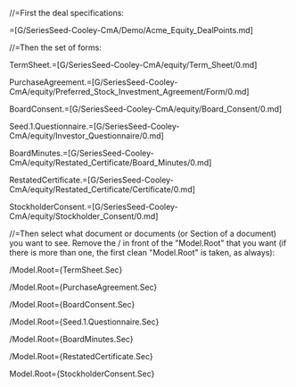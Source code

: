 //=First the deal specifications:
 
=[G/SeriesSeed-Cooley-CmA/Demo/Acme_Equity_DealPoints.md]

//=Then the set of forms:

TermSheet.=[G/SeriesSeed-Cooley-CmA/equity/Term_Sheet/0.md]

PurchaseAgreement.=[G/SeriesSeed-Cooley-CmA/equity/Preferred_Stock_Investment_Agreement/Form/0.md]

BoardConsent.=[G/SeriesSeed-Cooley-CmA/equity/Board_Consent/0.md]

Seed.1.Questionnaire.=[G/SeriesSeed-Cooley-CmA/equity/Investor_Questionnaire/0.md]

BoardMinutes.=[G/SeriesSeed-Cooley-CmA/equity/Restated_Certificate/Board_Minutes/0.md]

RestatedCertificate.=[G/SeriesSeed-Cooley-CmA/equity/Restated_Certificate/Certificate/0.md]

StockholderConsent.=[G/SeriesSeed-Cooley-CmA/equity/Stockholder_Consent/0.md]

//=Then select what document or documents (or Section of a document) you want to see.  Remove the / in front of the "Model.Root" that you want (if there is more than one, the first clean "Model.Root" is taken, as always):

/Model.Root={TermSheet.Sec}  

/Model.Root={PurchaseAgreement.Sec}  

/Model.Root={BoardConsent.Sec}
  
/Model.Root={Seed.1.Questionnaire.Sec}

/Model.Root={BoardMinutes.Sec}  

/Model.Root={RestatedCertificate.Sec}  

Model.Root={StockholderConsent.Sec}